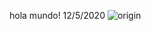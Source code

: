 hola mundo!
12/5/2020
![origin](https://www.google.com/imgres?imgurl=https%3A%2F%2Farbol.cool%2Fwp-content%2Fuploads%2F2019%2F01%2Fim1.jpg&imgrefurl=https%3A%2F%2Farbol.cool%2Fseco%2F&tbnid=jCfMF83g5khqmM&vet=12ahUKEwihqZzlg6PpAhVYALkGHdt0BA4QMygEegUIARDdAg..i&docid=_zhoHK-yMvYLYM&w=700&h=400&q=arbol%20seco&ved=2ahUKEwihqZzlg6PpAhVYALkGHdt0BA4QMygEegUIARDdAg)